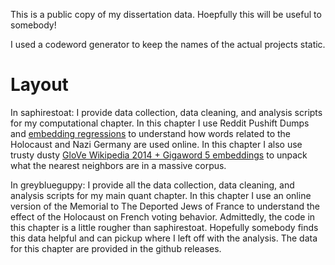 This is a public copy of my dissertation data. Hoepfully this will be useful to somebody! 

I used a codeword generator to keep the names of the actual projects static. 

# Layout 

In saphirestoat: I provide data collection, data cleaning, and analysis scripts for my computational chapter. In this chapter I use Reddit Pushift Dumps and [embedding regressions](https://github.com/prodriguezsosa/conText) to understand how words related to the Holocaust and Nazi Germany are used online. In this chapter I also use trusty dusty [GloVe Wikipedia 2014 + Gigaword 5 embeddings](https://github.com/stanfordnlp/GloVe) to unpack what the nearest neighbors are in a massive corpus. 

In greyblueguppy: I provide all the data collection, data cleaning, and analysis scripts for my main quant chapter. In this chapter I use an online version of the Memorial to The Deported Jews of France to understand the effect of the Holocaust on French voting behavior. Admittedly, the code in this chapter is a little rougher than saphirestoat. Hopefully somebody finds this data helpful and can pickup where I left off with the analysis. The data for this chapter are provided in the github releases. 
